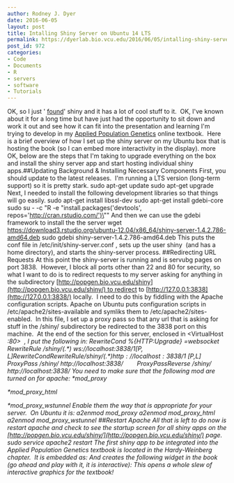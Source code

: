 ```yaml
---
author: Rodney J. Dyer
date: 2016-06-05
layout: post
title: Intalling Shiny Server on Ubuntu 14 LTS
permalink: https://dyerlab.bio.vcu.edu/2016/06/05/intalling-shiny-server-on-ubuntu-14-lts/index.html
post_id: 972
categories: 
- Code
- Documents
- R
- servers
- software
- Tutorials
---
```

OK, so I just '
[found](http://shiny.rstudio.com)' shiny and it has a lot of cool stuff to it.  OK, I've known about it for a long time but have just had the opportunity to sit down and work it out and see how it can fit into the presentation and learning I'm trying to develop in my 
[Applied Population Genetics](http://popgen.bio.vcu.edu) online textbook.  Here is a brief overview of how I set up the shiny server on my Ubuntu box that is hosting the book (so I can embed more interactivity in the display).
more
OK, below are the steps that I'm taking to upgrade everything on the box and install the shiny server app and start hosting individual shiny apps.##Updating Background & Installing Necessary Components
First, you should update to the latest releases.  I'm running a LTS version (long-term support) so it is pretty stark.
sudo apt-get update
sudo apt-get upgrade
Next, I needed to install the following development libraries so that things will go easily.
sudo apt-get install libssl-dev
sudo apt-get install gdebi-core
sudo su - -c "R -e \"install.packages('devtools', repos='http://cran.rstudio.com/')\""
And then we can use the 
gdebi  framework to install the the server
wget https://download3.rstudio.org/ubuntu-12.04/x86_64/shiny-server-1.4.2.786-amd64.deb
sudo gdebi shiny-server-1.4.2.786-amd64.deb
This puts the conf file in 
/etc/init/shiny-server.conf , sets up the user 
shiny  (and has a home directory), and starts the shiny-server process.
##Redirecting URL Requests
At this point the shiny-server is running and is servubg pages on port 3838.  However, I block all ports other than 22 and 80 for security, so what I want to do is to redirect requests to my server asking for anything in the subdirectory 
[http://popgen.bio.vcu.edu/shiny](http://popgen.bio.vcu.edu/shiny/) to redirect to 
[http://127.0.0.1:3838](http://127.0.0.1:3838/) locally.  I need to do this by fiddling with the Apache configuration scripts.
Apache on Ubuntu puts configuration scripts in /etc/apache2/sites-available and symliks them to /etc/apache2/sites-enabled.  In this file, I set up a proxy pass so that any url that is asking for stuff in the /shiny/ subdirectory be redirected to the 3838 port on this machine.  At the end of the section for this server, enclosed in 
<VirtualHost <i>:80> 
, I put the following in:
RewriteCond %{HTTP:Upgrade} =websocket
RewriteRule /shiny/(.*) ws://localhost:3838/$1 [P,L]
RewriteCond %{HTTP:Upgrade} !=websocket
RewriteRule /shiny/(.*) http://localhost:3838/$1 [P,L]
ProxyPass /shiny/ http://localhost:3838/        
ProxyPassReverse /shiny/ http://localhost:3838/
You need to make sure that the following mod are turned on for apache:
*mod_proxy
 	
*mod_proxy_html
 	
*mod_proxy_wstunnel
Enable them the way that is appropriate for your server.  On Ubuntu it is:
a2enmod mod_proxy
a2enmod mod_proxy_html
a2enmod mod_proxy_wstunnel
##Restart Apache
All that is left to do now is restart apache and check to see the startup screen for all shiny apps on the 
[http://popgen.bio.vcu.edu/shiny/](http://popgen.bio.vcu.edu/shiny/) page.
sudo service apache2 restart
The first shiny app to be integrated into the Applied Population Genetics textbook is located in the Hardy-Weinberg chapter.  It is embedded as:
And creates the following widget in the book (go ahead and play with it, it is interactive):
This opens a whole slew of interactive graphics for the textbook!
